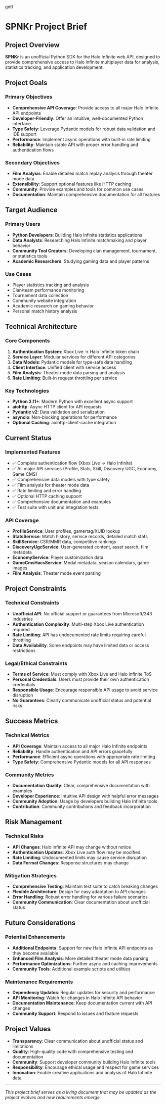 gett
# SPNKr Project Brief

## Project Overview

**SPNKr** is an unofficial Python SDK for the Halo Infinite web API, designed to provide comprehensive access to Halo Infinite multiplayer data for analysis, statistics tracking, and application development.

## Project Goals

### Primary Objectives
- **Comprehensive API Coverage**: Provide access to all major Halo Infinite API endpoints
- **Developer-Friendly**: Offer an intuitive, well-documented Python interface
- **Type Safety**: Leverage Pydantic models for robust data validation and IDE support
- **Performance**: Implement async operations with built-in rate limiting
- **Reliability**: Maintain stable API with proper error handling and authentication flows

### Secondary Objectives
- **Film Analysis**: Enable detailed match replay analysis through theater mode data
- **Extensibility**: Support optional features like HTTP caching
- **Community**: Provide examples and tools for common use cases
- **Documentation**: Maintain comprehensive documentation for all features

## Target Audience

### Primary Users
- **Python Developers**: Building Halo Infinite statistics applications
- **Data Analysts**: Researching Halo Infinite matchmaking and player behavior
- **Community Tool Creators**: Developing clan management, tournament, or statistics tools
- **Academic Researchers**: Studying gaming data and player patterns

### Use Cases
- Player statistics tracking and analysis
- Clan/team performance monitoring  
- Tournament data collection
- Community website integration
- Academic research on gaming behavior
- Personal match history analysis

## Technical Architecture

### Core Components
1. **Authentication System**: Xbox Live → Halo Infinite token chain
2. **Service Layer**: Modular services for different API categories
3. **Data Models**: Pydantic models for type-safe data handling
4. **Client Interface**: Unified client with service access
5. **Film Analysis**: Theater mode data parsing and analysis
6. **Rate Limiting**: Built-in request throttling per service

### Key Technologies
- **Python 3.11+**: Modern Python with excellent async support
- **aiohttp**: Async HTTP client for API requests
- **Pydantic v2**: Data validation and serialization
- **asyncio**: Non-blocking operations for performance
- **Optional Caching**: aiohttp-client-cache integration

## Current Status

### Implemented Features
- ✅ Complete authentication flow (Xbox Live → Halo Infinite)
- ✅ All major API services (Profile, Stats, Skill, Discovery UGC, Economy, Game CMS)
- ✅ Comprehensive data models with type safety
- ✅ Film analysis for theater mode data
- ✅ Rate limiting and error handling
- ✅ Optional HTTP caching support
- ✅ Comprehensive documentation and examples
- ✅ Test suite with unit and integration tests

### API Coverage
- **ProfileService**: User profiles, gamertag/XUID lookup
- **StatsService**: Match history, service records, detailed match stats
- **SkillService**: CSR/MMR data, competitive rankings
- **DiscoveryUgcService**: User-generated content, asset search, film metadata
- **EconomyService**: Player customization data
- **GameCmsHacsService**: Medal metadata, season calendars, game images
- **Film Analysis**: Theater mode event parsing

## Project Constraints

### Technical Constraints
- **Unofficial API**: No official support or guarantees from Microsoft/343 Industries
- **Authentication Complexity**: Multi-step Xbox Live authentication required
- **Rate Limiting**: API has undocumented rate limits requiring careful throttling
- **Data Availability**: Some endpoints may have limited data or access restrictions

### Legal/Ethical Constraints
- **Terms of Service**: Must comply with Xbox Live and Halo Infinite ToS
- **Personal Credentials**: Users must provide their own authentication credentials
- **Responsible Usage**: Encourage responsible API usage to avoid service disruption
- **No Guarantees**: Clearly communicate unofficial status and potential risks

## Success Metrics

### Technical Metrics
- **API Coverage**: Maintain access to all major Halo Infinite endpoints
- **Reliability**: Handle authentication and API errors gracefully
- **Performance**: Efficient async operations with appropriate rate limiting
- **Type Safety**: Comprehensive Pydantic models for all API responses

### Community Metrics
- **Documentation Quality**: Clear, comprehensive documentation with examples
- **Developer Experience**: Intuitive API design with helpful error messages
- **Community Adoption**: Usage by developers building Halo Infinite tools
- **Contribution**: Community contributions and feedback incorporation

## Risk Management

### Technical Risks
- **API Changes**: Halo Infinite API may change without notice
- **Authentication Updates**: Xbox Live auth flow may be modified
- **Rate Limiting**: Undocumented limits may cause service disruption
- **Data Format Changes**: Response structures may change

### Mitigation Strategies
- **Comprehensive Testing**: Maintain test suite to catch breaking changes
- **Flexible Architecture**: Design for easy adaptation to API changes
- **Error Handling**: Robust error handling for various failure scenarios
- **Community Communication**: Clear documentation about unofficial status

## Future Considerations

### Potential Enhancements
- **Additional Endpoints**: Support for new Halo Infinite API endpoints as they become available
- **Enhanced Film Analysis**: More detailed theater mode data parsing
- **Performance Optimizations**: Further async and caching improvements
- **Community Tools**: Additional example scripts and utilities

### Maintenance Requirements
- **Dependency Updates**: Regular updates for security and performance
- **API Monitoring**: Watch for changes in Halo Infinite API behavior
- **Documentation Maintenance**: Keep documentation current with API changes
- **Community Support**: Respond to issues and feature requests

## Project Values

- **Transparency**: Clear communication about unofficial status and limitations
- **Quality**: High-quality code with comprehensive testing and documentation
- **Community**: Support developer community building Halo Infinite tools
- **Responsibility**: Encourage ethical usage and respect for game services
- **Innovation**: Enable creative applications and analysis of Halo Infinite data

---

*This project brief serves as a living document that may be updated as the project evolves and new requirements emerge.*
